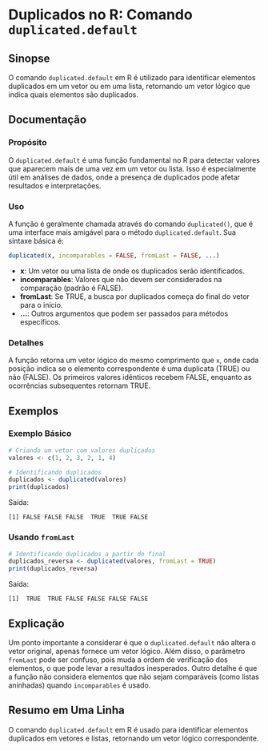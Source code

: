 <!--
Meta Description: # Duplicados no R: Comando `duplicated.default` ## Sinopse O comando `duplicated.default` em R é utilizado para identificar elementos duplicados em um...
Meta Keywords: false, duplicados, duplicated, vetor, que
-->

# Duplicados no R: Comando `duplicated.default`

## Sinopse
O comando `duplicated.default` em R é utilizado para identificar elementos duplicados em um vetor ou em uma lista, retornando um vetor lógico que indica quais elementos são duplicados.

## Documentação
### Propósito
O `duplicated.default` é uma função fundamental no R para detectar valores que aparecem mais de uma vez em um vetor ou lista. Isso é especialmente útil em análises de dados, onde a presença de duplicados pode afetar resultados e interpretações.

### Uso
A função é geralmente chamada através do comando `duplicated()`, que é uma interface mais amigável para o método `duplicated.default`. Sua sintaxe básica é:

```R
duplicated(x, incomparables = FALSE, fromLast = FALSE, ...)
```

- **x**: Um vetor ou uma lista de onde os duplicados serão identificados.
- **incomparables**: Valores que não devem ser considerados na comparação (padrão é FALSE).
- **fromLast**: Se TRUE, a busca por duplicados começa do final do vetor para o início.
- **...**: Outros argumentos que podem ser passados para métodos específicos.

### Detalhes
A função retorna um vetor lógico do mesmo comprimento que `x`, onde cada posição indica se o elemento correspondente é uma duplicata (TRUE) ou não (FALSE). Os primeiros valores idênticos recebem FALSE, enquanto as ocorrências subsequentes retornam TRUE.

## Exemplos
### Exemplo Básico
```R
# Criando um vetor com valores duplicados
valores <- c(1, 2, 3, 2, 1, 4)

# Identificando duplicados
duplicados <- duplicated(valores)
print(duplicados)
```
Saída:
```
[1] FALSE FALSE FALSE  TRUE  TRUE FALSE
```

### Usando `fromLast`
```R
# Identificando duplicados a partir do final
duplicados_reversa <- duplicated(valores, fromLast = TRUE)
print(duplicados_reversa)
```
Saída:
```
[1]  TRUE  TRUE FALSE FALSE FALSE FALSE
```

## Explicação
Um ponto importante a considerar é que o `duplicated.default` não altera o vetor original, apenas fornece um vetor lógico. Além disso, o parâmetro `fromLast` pode ser confuso, pois muda a ordem de verificação dos elementos, o que pode levar a resultados inesperados. Outro detalhe é que a função não considera elementos que não sejam comparáveis (como listas aninhadas) quando `incomparables` é usado.

## Resumo em Uma Linha
O comando `duplicated.default` em R é usado para identificar elementos duplicados em vetores e listas, retornando um vetor lógico correspondente.